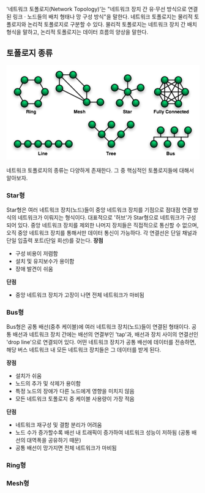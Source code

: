 '네트워크 토폴로지(Network Topology)'는 "네트워크 장치 간 유·무선 방식으로 연결된 링크 · 노드들의 배치 형태나 망 구성 방식"을 말한다. 네트워크 토폴로지는 물리적 토폴로지와 논리적 토폴로지로 구분할 수 있다. 물리적 토폴로지는 네트워크 장치 간 배치 형식을 말하고, 논리적 토폴로지는 데이터 흐름의 양상을 말한다.

## 토폴로지 종류
![alt text](<../이미지 폴더/NetworkTopologies.png>)

네트워크 토폴로지의 종류는 다양하게 존재한다. 그 중 핵심적인 토폴로지들에 대해서 알아보자.

### Star형
Star형은 여러 네트워크 장치(노드)들이 중앙 네트워크 장치를 기점으로 점대점 연결 방식의 네트워크가 이뤄지는 형식이다. 대표적으로 '허브'가 Star형으로 네트워크가 구성되어 있다. 중앙 네트워크 장치를 제외한 나머지 장치들은 직접적으로 통신할 수 없으며, 오직 중앙 네트워크 장치를 통해서만 데이터 통신이 가능하다. 각 연결선은 단일 채널과 단일 입출력 포트(단일 회선)를 갖는다.
**장점**
- 구성 비용이 저렴함
- 설치 및 유지보수가 용이함
- 장애 발견이 쉬움

**단점**
- 중앙 네트워크 장치가 고장이 나면 전체 네트워크가 마비됨

### Bus형
Bus형은 공통 배선(중추 케이블)에 여러 네트워크 장치(노드)들이 연결된 형태이다. 공통 배선과 네트워크 장치 간에는 배선의 연결부인 'tap'과, 배선과 장치 사이의 연결선인 'drop line'으로 연결되어 있다. 어떤 네트워크 장치가 공통 배선에 데이터를 전송하면, 해당 버스 네트워크 내 모든 네트워크 장치들은 그 데이터를 받게 된다.

**장점**
- 설치가 쉬움
- 노드의 추가 및 삭제가 용이함
- 특정 노드의 장애가 다른 노드에게 영향을 미치지 않음
- 모든 네트워크 토폴로지 중 케이블 사용량이 가장 적음

**단점**
- 네트워크 재구성 및 결함 분리가 어려움
- 노드 수가 증가할수록 배선 내 트래픽이 증가하여 네트워크 성능이 저하됨 (공통 배선의 대역폭을 공유하기 때문)
- 공통 배선이 망가지면 전체 네트워크가 마비됨

### Ring형


### Mesh형
